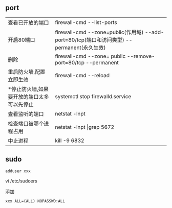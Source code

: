  

## port

|                                            |                                                              |
| ------------------------------------------ | ------------------------------------------------------------ |
| 查看已开放的端口                           | firewall-cmd --list-ports                                    |
| 开启80端口                                 | firewall-cmd --zone=public(作用域) --add-port=80/tcp(端口和访问类型) --permanent(永久生效) |
| 删除                                       | firewall-cmd --zone= public --remove-port=80/tcp --permanent |
| 重启防火墙,配置立即生效                    | firewall-cmd --reload                                        |
| *停止防火墙,如果要开放的端口太多可以先停止 | systemctl stop firewalld.service                             |
| 查看监听的端口                             | netstat -lnpt                                                |
| 检查端口被哪个进程占用                     | netstat -lnpt \|grep 5672                                    |
| 中止进程                                   | kill -9 6832                                                 |



## sudo

```bash
adduser xxx
```

vi /etc/sudoers

添加

```
xxx ALL=(ALL) NOPASSWD:ALL
```

